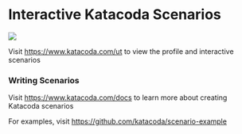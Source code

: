# Interactive Katacoda Scenarios

[![](http://shields.katacoda.com/katacoda/ut/count.svg)](https://www.katacoda.com/ut "Get your profile on Katacoda.com")

Visit https://www.katacoda.com/ut to view the profile and interactive scenarios

### Writing Scenarios
Visit https://www.katacoda.com/docs to learn more about creating Katacoda scenarios

For examples, visit https://github.com/katacoda/scenario-example
